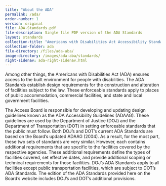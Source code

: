 ```yaml
---
title: "About the ADA"
permalink: /ada/
order-number: 1
version: original
file: ADA-Standards.pdf
file-description: Single file PDF version of the ADA Standards
layout: standards
collection-title: "Americans with Disabilities Act Accessibility Standards"
collection-folder: ada
file-directory: /files/ada-aba/
image-directory: /images/ada-aba/standards/
right-sidenav: ada-right-sidenav.html
---
```


Among other things, the Americans with Disabilities Act (ADA) ensures access to the built environment for people with disabilities.  The ADA Standards establish design requirements for the construction and alteration of facilities subject to the law.  These enforceable standards apply to places of public accommodation, commercial facilities, and state and local government facilities.

The Access Board is responsible for developing and updating design guidelines known as the ADA Accessibility Guidelines (ADAAG).  These guidelines are used by the Department of Justice (DOJ) and the Department of Transportation (DOT) in setting enforceable standards that the public must follow.  Both DOJ’s and DOT’s current ADA Standards are based on the Board’s updated ADAAG (2004).  As a result, for the most part, these two sets of standards are very similar.  However, each contains additional requirements that are specific to the facilities covered by the respective agencies.  These additional requirements define the types of facilities covered, set effective dates, and provide additional scoping or technical requirements for those facilities.  DOJ’s ADA Standards apply to all facilities except public transportation facilities, which are subject to DOT’s ADA Standards.  The edition of the ADA Standards provided here on the Board’s website includes DOJ’s and DOT’s additional provisions.